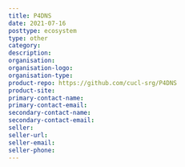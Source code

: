 ```yaml
---
title: P4DNS
date: 2021-07-16
posttype: ecosystem
type: other
category:
description:
organisation:
organisation-logo:
organisation-type:
product-repo: https://github.com/cucl-srg/P4DNS
product-site:
primary-contact-name:
primary-contact-email:
secondary-contact-name:
secondary-contact-email:
seller:
seller-url:
seller-email:
seller-phone:
---
```

